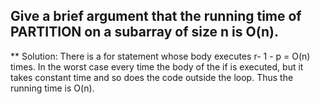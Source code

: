 ## Give a brief argument that the running time of PARTITION on a subarray of size n is O(n).

\*\* Solution: There is a for statement whose body executes r- 1 - p = O(n) times. In the worst case every time the body of the if is executed, but it takes constant time and so does the code outside the loop. Thus the running time is O(n).
